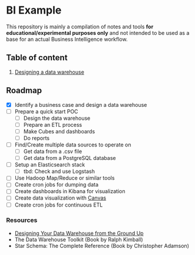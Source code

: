 # BI Example

This repository is mainly a compilation of notes and tools **for educational/experimental purposes only** and not intended to be used as a base for an actual Business Intelligence workflow.

## Table of content

1. [Designing a data warehouse](./data-warehouse/README.md)

## Roadmap

- [x] Identify a business case and design a data warehouse
- [ ] Prepare a quick start POC
  - [ ] Design the data warehouse
  - [ ] Prepare an ETL process
  - [ ] Make Cubes and dashboards
  - [ ] Do reports
- [ ] Find/Create multiple data sources to operate on
  - [ ] Get data from a .csv file
  - [ ] Get data from a PostgreSQL database
- [ ] Setup an Elasticsearch stack
  - [ ] tbd: Check and use Logstash
- [ ] Use Hadoop Map/Reduce or similar tools
- [ ] Create cron jobs for dumping data
- [ ] Create dashboards in Kibana for visualization
- [ ] Create data visualization with [Canvas](https://www.elastic.co/guide/en/kibana/current/canvas.html)
- [ ] Create cron jobs for continuous ETL

### Resources

- [Designing Your Data Warehouse from the Ground Up](https://www.youtube.com/watch?v=patBYUGwsHE)
- The Data Warehouse Toolkit (Book by Ralph Kimball)
- Star Schema: The Complete Reference (Book by Christopher Adamson)
